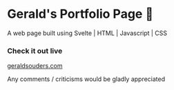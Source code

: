 # Gerald's Portfolio Page 👋

A web page built using Svelte | HTML | Javascript | CSS 

### Check it out live
[geraldsouders.com](http://geraldsouders.com)

Any comments / criticisms would be gladly appreciated
